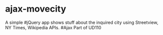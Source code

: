 ajax-movecity
=============

A simple #jQuery app shows stuff about the inquired city using Streetview, NY Times, Wikipedia APIs. #Ajax Part of UD110
